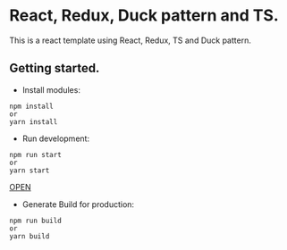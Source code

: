 # React, Redux, Duck pattern and TS.

This is a react template using React, Redux, TS and Duck pattern.

## Getting started.

- Install modules:

```
npm install
or
yarn install
```

- Run development:

```
npm run start
or
yarn start
```

[OPEN](http://localhost:3000)

- Generate Build for production:

```
npm run build
or
yarn build
```
